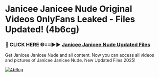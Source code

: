 # Janicee Janicee Nude Original Videos 0nlyFans Leaked - Files Updated! (4b6cg)

<h3>🔴 CLICK HERE 🌐==►► <a href="https://tinyurl.com/yrmya6cz" rel="nofollow">Janicee Janicee Nude Updated Files</a></h3>

Get Janicee Janicee Nude and all content. Now you can access all videos and pictures of Janicee Janicee Nude. New Updated Files 2025!

[![4b6cg](https://i.imgur.com/FMdXYCs.gif)](https://tinyurl.com/yrmya6cz)
